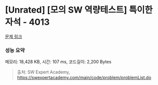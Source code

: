 # [Unrated] [모의 SW 역량테스트] 특이한 자석 - 4013 

[문제 링크](https://swexpertacademy.com/main/code/problem/problemDetail.do?contestProbId=AWIeV9sKkcoDFAVH) 

### 성능 요약

메모리: 18,428 KB, 시간: 107 ms, 코드길이: 2,200 Bytes



> 출처: SW Expert Academy, https://swexpertacademy.com/main/code/problem/problemList.do